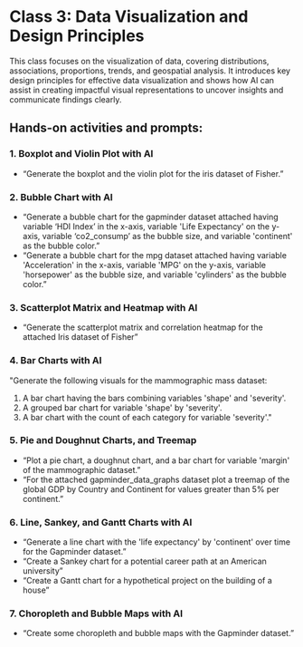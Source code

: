 # Class 3: Data Visualization and Design Principles

This class focuses on the visualization of data, covering distributions, associations, proportions, trends, and geospatial analysis. It introduces key design principles for effective data visualization and shows how AI can assist in creating impactful visual representations to uncover insights and communicate findings clearly.

## Hands-on activities and prompts:

### 1. Boxplot and Violin Plot with AI
- “Generate the boxplot and the violin plot for the iris dataset of Fisher.”

### 2. Bubble Chart with AI
- “Generate a bubble chart for the gapminder dataset attached having variable ‘HDI Index’ in the x-axis, variable 'Life Expectancy' on the y-axis, variable ‘co2_consump’ as the bubble size, and variable 'continent' as the bubble color.”
- “Generate a bubble chart for the mpg dataset attached having variable 'Acceleration' in the x-axis, variable 'MPG' on the y-axis, variable 'horsepower' as the bubble size, and variable 'cylinders' as the bubble color.”

### 3. Scatterplot Matrix and Heatmap with AI
- “Generate the scatterplot matrix and correlation heatmap for the attached Iris dataset of Fisher”

### 4. Bar Charts with AI
"Generate the following visuals for the mammographic mass dataset:
1) A bar chart having the bars combining variables 'shape' and 'severity'.
2) A grouped bar chart for variable 'shape' by 'severity'.
3) A bar chart with the count of each category for variable 'severity'."

### 5. Pie and Doughnut Charts, and Treemap
- “Plot a pie chart, a doughnut chart, and a bar chart for variable 'margin' of the mammographic dataset.”
- “For the attached gapminder_data_graphs dataset plot a treemap of the global GDP by Country and Continent for values greater than 5% per continent.”

### 6. Line, Sankey, and Gantt Charts with AI
- “Generate a line chart with the 'life expectancy' by 'continent' over time for the Gapminder dataset.”
- “Create a Sankey chart for a potential career path at an American university”
- “Create a Gantt chart for a hypothetical project on the building of a house”

### 7. Choropleth and Bubble Maps with AI
- “Create some choropleth and bubble maps with the Gapminder dataset.”
